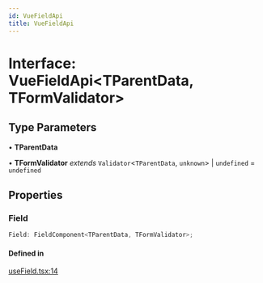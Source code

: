 ```yaml
---
id: VueFieldApi
title: VueFieldApi
---
```


# Interface: VueFieldApi\<TParentData, TFormValidator\>

## Type Parameters

• **TParentData**

• **TFormValidator** *extends* `Validator`\<`TParentData`, `unknown`\> \| `undefined` = `undefined`

## Properties

### Field

```ts
Field: FieldComponent<TParentData, TFormValidator>;
```

#### Defined in

[useField.tsx:14](https://github.com/TanStack/form/blob/main/packages/vue-form/src/useField.tsx#L14)
